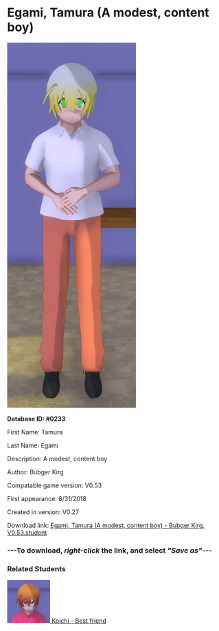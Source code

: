# Egami, Tamura (A modest, content boy)

<img src="../../Files/Images/Egami, Tamura (A modest, content boy).png" title="Egami, Tamura (A modest, content boy) - Bubger Kirg, V0.53">

**Database ID: #0233**

First Name: Tamura

Last Name: Egami

Description: A modest, content boy

Author: Bubger Kirg

Compatable game version: V0.53

First appearance: 8/31/2018

Created in version: V0.27

Download link: <a href="https://raw.githubusercontent.com/Arbiter1223/Daigaku-Gurashi-Custom-Students/master/Files/Student%20Files/Egami%2C%20Tamura%20(A%20modest%2C%20content%20boy)%20-%20Bubger%20Kirg%2C%20V0.53.student">Egami, Tamura (A modest, content boy) - Bubger Kirg, V0.53.student</a>

### ---**To download, _right-click_ the link, and select _"Save as"_**---

### Related Students

<a href="Okano, Koichi (A funny, brilliant guy).md"><img src="../../Files/Thumbs/Okano, Koichi (A funny, brilliant guy).png" height="100" width="100" title="Okano, Koichi (A funny, brilliant guy) - Bubger Kirg, V0.53"></a><a href="Okano, Koichi (A funny, brilliant guy).md"> Koichi - Best friend</a>

